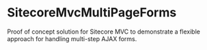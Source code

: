 # SitecoreMvcMultiPageForms
Proof of concept solution for Sitecore MVC to demonstrate a flexible approach for handling multi-step AJAX forms.

